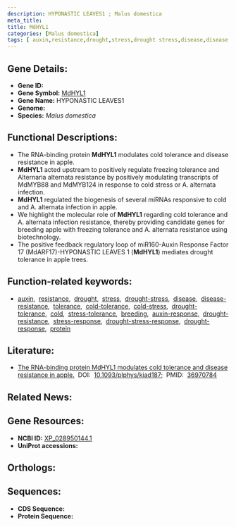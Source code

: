 ```yaml
---
description: HYPONASTIC LEAVES1 ; Malus domestica
meta_title:
title: MdHYL1
categories: [Malus domestica]
tags: [ auxin,resistance,drought,stress,drought stress,disease,disease resistance,tolerance,cold tolerance,cold stress,drought tolerance,cold,stress tolerance,breeding,auxin response,drought resistance,stress response,drought stress response,drought response,protein ]
---
```


## Gene Details:
- **Gene ID:** []()
- **Gene Symbol:** <u>MdHYL1</u>
- **Gene Name:** HYPONASTIC LEAVES1
- **Genome:** []()
- **Species:** *Malus domestica*

## Functional Descriptions:
   - The RNA-binding protein **MdHYL1** modulates cold tolerance and disease resistance in apple.
   - **MdHYL1** acted upstream to positively regulate freezing tolerance and Alternaria alternata resistance by positively modulating transcripts of MdMYB88 and MdMYB124 in response to cold stress or A. alternata infection.
   - **MdHYL1** regulated the biogenesis of several miRNAs responsive to cold and A. alternata infection in apple.
   - We highlight the molecular role of **MdHYL1** regarding cold tolerance and A. alternata infection resistance, thereby providing candidate genes for breeding apple with freezing tolerance and A. alternata resistance using biotechnology.
   - The positive feedback regulatory loop of miR160-Auxin Response Factor 17 (MdARF17)-HYPONASTIC LEAVES 1 (**MdHYL1**) mediates drought tolerance in apple trees.

## Function-related keywords:
   - [auxin](/tags/auxin/),&nbsp;&nbsp;[resistance](/tags/resistance/),&nbsp;&nbsp;[drought](/tags/drought/),&nbsp;&nbsp;[stress](/tags/stress/),&nbsp;&nbsp;[drought-stress](/tags/drought-stress/),&nbsp;&nbsp;[disease](/tags/disease/),&nbsp;&nbsp;[disease-resistance](/tags/disease-resistance/),&nbsp;&nbsp;[tolerance](/tags/tolerance/),&nbsp;&nbsp;[cold-tolerance](/tags/cold-tolerance/),&nbsp;&nbsp;[cold-stress](/tags/cold-stress/),&nbsp;&nbsp;[drought-tolerance](/tags/drought-tolerance/),&nbsp;&nbsp;[cold](/tags/cold/),&nbsp;&nbsp;[stress-tolerance](/tags/stress-tolerance/),&nbsp;&nbsp;[breeding](/tags/breeding/),&nbsp;&nbsp;[auxin-response](/tags/auxin-response/),&nbsp;&nbsp;[drought-resistance](/tags/drought-resistance/),&nbsp;&nbsp;[stress-response](/tags/stress-response/),&nbsp;&nbsp;[drought-stress-response](/tags/drought-stress-response/),&nbsp;&nbsp;[drought-response](/tags/drought-response/),&nbsp;&nbsp;[protein](/tags/protein/)

## Literature:
   - [The RNA-binding protein MdHYL1 modulates cold tolerance and disease resistance in apple.](https://doi.org/10.1093/plphys/kiad187)&nbsp;&nbsp;DOI:&nbsp;&nbsp;[10.1093/plphys/kiad187](https://doi.org/10.1093/plphys/kiad187);&nbsp;&nbsp;PMID:&nbsp;&nbsp;[36970784](https://pubmed.ncbi.nlm.nih.gov/36970784/)

## Related News:

## Gene Resources:
- **NCBI ID:**  [XP_028950144.1](https://www.ncbi.nlm.nih.gov/gene/?term=XP_028950144.1)
- **UniProt accessions:**  [](https://www.uniprot.org/uniprotkb//entry)

## Orthologs:

## Sequences:
- **CDS Sequence:**
- **Protein Sequence:**
